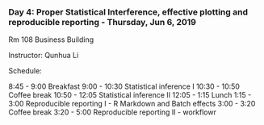 ### Day 4: Proper Statistical Interference, effective plotting and reproducible reporting - Thursday, Jun 6, 2019

Rm 108 Business Building

Instructor: Qunhua Li

Schedule:

8:45 - 9:00 Breakfast
9:00 - 10:30 Statistical inference I
10:30 - 10:50 Coffee break
10:50 - 12:05 Statistical inference II
12:05 - 1:15 Lunch
1:15 - 3:00 Reproducible reporting I - R Markdown and Batch effects
3:00 - 3:20 Coffee break
3:20 - 5:00 Reproducible reporting II - workflowr
